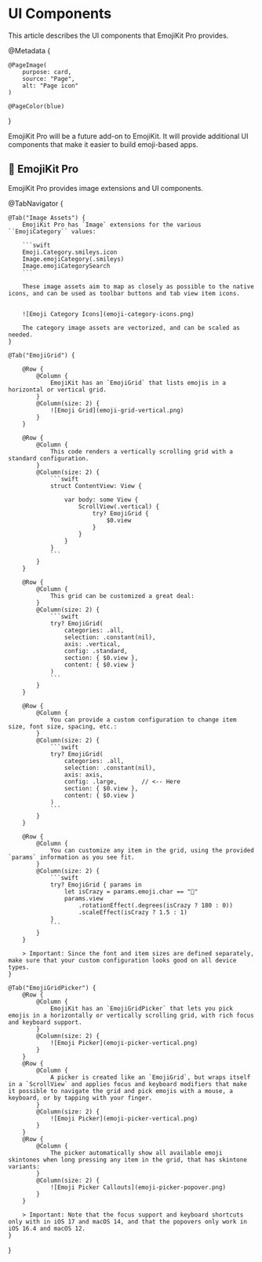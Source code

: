 # UI Components

This article describes the UI components that EmojiKit Pro provides.

@Metadata {
    
    @PageImage(
        purpose: card,
        source: "Page",
        alt: "Page icon"
    )
    
    @PageColor(blue)
}

EmojiKit Pro will be a future add-on to EmojiKit. It will provide additional UI components that make it easier to build emoji-based apps.


## 👑 EmojiKit Pro

EmojiKit Pro provides image extensions and UI components.

@TabNavigator {
    
    @Tab("Image Assets") {
        EmojiKit Pro has `Image` extensions for the various ``EmojiCategory`` values:

        ```swift
        Emoji.Category.smileys.icon
        Image.emojiCategory(.smileys)
        Image.emojiCategorySearch
        ```

        These image assets aim to map as closely as possible to the native icons, and can be used as toolbar buttons and tab view item icons. 


        ![Emoji Category Icons](emoji-category-icons.png)

        The category image assets are vectorized, and can be scaled as needed.
    }
    
    @Tab("EmojiGrid") {
        
        @Row {
            @Column {
                EmojiKit has an `EmojiGrid` that lists emojis in a horizontal or vertical grid.
            }
            @Column(size: 2) {
                ![Emoji Grid](emoji-grid-vertical.png)
            }
        }
            
        @Row {
            @Column {
                This code renders a vertically scrolling grid with a standard configuration.
            }
            @Column(size: 2) {
                ```swift
                struct ContentView: View {

                    var body: some View {
                        ScrollView(.vertical) {
                            try? EmojiGrid { 
                                $0.view 
                            }
                        }
                    }
                }
                ```
            }
        }
            
        @Row {
            @Column {
                This grid can be customized a great deal:
            }
            @Column(size: 2) {
                ```swift
                try? EmojiGrid(
                    categories: .all,
                    selection: .constant(nil),
                    axis: .vertical,
                    config: .standard,
                    section: { $0.view },
                    content: { $0.view }
                )
                ```
            }
        }
            
        @Row {
            @Column {
                You can provide a custom configuration to change item size, font size, spacing, etc.:
            }
            @Column(size: 2) {
                ```swift
                try? EmojiGrid(
                    categories: .all,
                    selection: .constant(nil),
                    axis: axis,
                    config: .large,       // <-- Here
                    section: { $0.view },
                    content: { $0.view }
                )
                ```
            }
        }
            
        @Row {
            @Column {
                You can customize any item in the grid, using the provided `params` information as you see fit. 
            }
            @Column(size: 2) {
                ```swift
                try? EmojiGrid { params in
                    let isCrazy = params.emoji.char == "🤪"
                    params.view
                        .rotationEffect(.degrees(isCrazy ? 180 : 0))
                        .scaleEffect(isCrazy ? 1.5 : 1)
                }
                ```
            }
        }
        
        > Important: Since the font and item sizes are defined separately, make sure that your custom configuration looks good on all device types.
    }
    
    @Tab("EmojiGridPicker") {
        @Row {
            @Column {
                EmojiKit has an `EmojiGridPicker` that lets you pick emojis in a horizontally or vertically scrolling grid, with rich focus and keyboard support.
            }
            @Column(size: 2) {
                ![Emoji Picker](emoji-picker-vertical.png)
            }
        }
        @Row {
            @Column {
                A picker is created like an `EmojiGrid`, but wraps itself in a `ScrollView` and applies focus and keyboard modifiers that make it possible to navigate the grid and pick emojis with a mouse, a keyboard, or by tapping with your finger.
            }
            @Column(size: 2) {
                ![Emoji Picker](emoji-picker-vertical.png)
            }
        }
        @Row {
            @Column {
                The picker automatically show all available emoji skintones when long pressing any item in the grid, that has skintone variants:
            }
            @Column(size: 2) {
                ![Emoji Picker Callouts](emoji-picker-popover.png)
            }
        }
            
        > Important: Note that the focus support and keyboard shortcuts only with in iOS 17 and macOS 14, and that the popovers only work in iOS 16.4 and macOS 12.
    }
}
